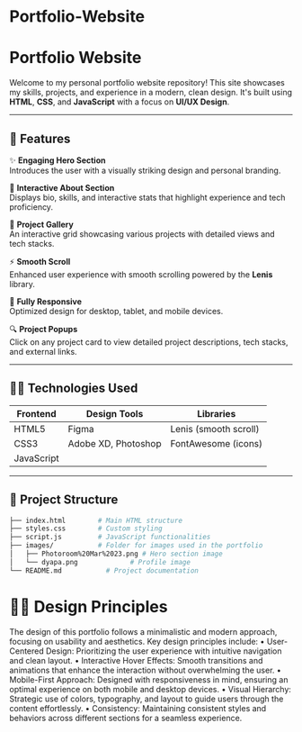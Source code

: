 # Portfolio-Website

# **Portfolio Website**

Welcome to my personal portfolio website repository! This site showcases my skills, projects, and experience in a modern, clean design. It's built using **HTML**, **CSS**, and **JavaScript** with a focus on **UI/UX Design**.

---

## 🚀 **Features**

✨ **Engaging Hero Section**  
Introduces the user with a visually striking design and personal branding.

🎨 **Interactive About Section**  
Displays bio, skills, and interactive stats that highlight experience and tech proficiency.

💼 **Project Gallery**  
An interactive grid showcasing various projects with detailed views and tech stacks.

⚡ **Smooth Scroll**  
Enhanced user experience with smooth scrolling powered by the **Lenis** library.

📱 **Fully Responsive**  
Optimized design for desktop, tablet, and mobile devices.

🔍 **Project Popups**  
Click on any project card to view detailed project descriptions, tech stacks, and external links.

---

## 🧑‍💻 **Technologies Used**

| **Frontend**  | **Design Tools**        | **Libraries**           |
| ------------- | ----------------------- | ----------------------- |
| HTML5         | Figma                   | Lenis (smooth scroll)   |
| CSS3          | Adobe XD, Photoshop     | FontAwesome (icons)     |
| JavaScript    |                         |                         |

---

## 📑 **Project Structure**

```bash
├── index.html        # Main HTML structure
├── styles.css        # Custom styling
├── script.js         # JavaScript functionalities
├── images/           # Folder for images used in the portfolio
│   ├── Photoroom%20Mar%2023.png # Hero section image
│   └── dyapa.png             # Profile image
└── README.md           # Project documentation
```

# 🧑‍🎨 Design Principles

The design of this portfolio follows a minimalistic and modern approach, focusing on usability and aesthetics. Key design principles include:
	•	User-Centered Design: Prioritizing the user experience with intuitive navigation and clean layout.
	•	Interactive Hover Effects: Smooth transitions and animations that enhance the interaction without overwhelming the user.
	•	Mobile-First Approach: Designed with responsiveness in mind, ensuring an optimal experience on both mobile and desktop devices.
	•	Visual Hierarchy: Strategic use of colors, typography, and layout to guide users through the content effortlessly.
	•	Consistency: Maintaining consistent styles and behaviors across different sections for a seamless experience.
